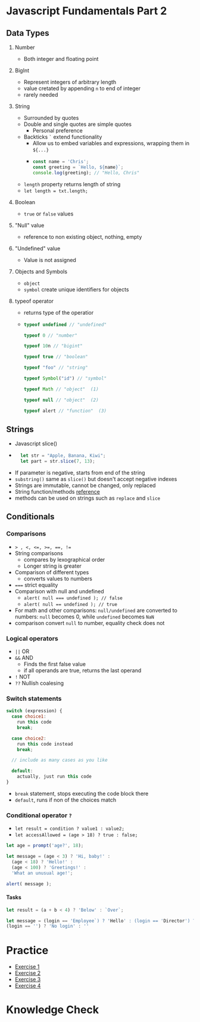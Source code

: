 # Javascript Fundamentals Part 2
## Data Types
1. Number
    * Both integer and floating point
2. BigInt
    * Represent integers of arbitrary length
    * value cretated by appending `n` to end of integer
    * rarely needed
3. String
    * Surrounded by quotes
    * Double and single quotes are simple quotes
        * Personal preference
    *  Backticks ``` ` ``` extend functionality
        * Allow us to embed variables and expressions, wrapping them in `${...}`
        * ```javascript
          const name = 'Chris';
          const greeting = `Hello, ${name}`;
          console.log(greeting); // "Hello, Chris"
          ```
    * `length` property returns length of string
    * ```let length = txt.length;```

4. Boolean 
    * `true` or `false` values
5. "Null" value
    * reference to non existing object, nothing, empty
6. "Undefined" value
    * Value is not assigned
7. Objects and Symbols
    * `object`
    * `symbol` create unique identifiers for objects
8. typeof operator
    * returns type of the operatior
    * ```javascript 
      typeof undefined // "undefined"

      typeof 0 // "number"

      typeof 10n // "bigint"

      typeof true // "boolean"

      typeof "foo" // "string"

      typeof Symbol("id") // "symbol"

      typeof Math // "object"  (1)

      typeof null // "object"  (2)

      typeof alert // "function"  (3)
      ```

## Strings
* Javascript slice()
* ```javascript
    let str = "Apple, Banana, Kiwi";
    let part = str.slice(7, 13);
  ```
* If parameter is negative, starts from end of the string
* `substring()` same as `slice()` but doesn't accept negative indexes
* Strings are immutable, cannot be changed, only replaced
* String function/methods [reference](https://www.w3schools.com/jsref/jsref_obj_string.asp)
* methods can be used on strings such as `replace` and `slice`

## Conditionals

### Comparisons
* `> , <, <=, >=, ==, !=`
* String comparisons
    * compares by lexographical order
    * Longer string is greater
* Comparison of different types
    * converts values to numbers
* `===` strict equality
* Comparison with null and undefined
    * `alert( null === undefined ); // false`
    * `alert( null == undefined ); // true`
* For math and other comparisons:
    `null/undefined` are converted to numbers: `null` becomes 0, while `undefined` becomes `NaN`
* comparison convert `null` to number, equality check does not

### Logical operators
* `||` OR
* `&&` AND
    * Finds the first false value
    * if all operands are true, returns the last operand
* `!` NOT
* `??` Nullish coalesing

### Switch statements
```javascript
switch (expression) {
  case choice1:
    run this code
    break;

  case choice2:
    run this code instead
    break;

  // include as many cases as you like

  default:
    actually, just run this code
}

```
* `break` statement, stops executing the code block there
* `default`, runs if non of the choices match

### Conditional operator `?`
* `let result = condition ? value1 : value2;`
* `let accessAllowed = (age > 18) ? true : false;`
```javascript
let age = prompt('age?', 18);

let message = (age < 3) ? 'Hi, baby!' :
  (age < 18) ? 'Hello!' :
  (age < 100) ? 'Greetings!' :
  'What an unusual age!';

alert( message );
```

#### Tasks
```javascript
let result = (a + b < 4) ? 'Below' : `Over`;

```
```javascript
let message = (login == 'Employee`) ? 'Hello' : (login == 'Director') ? 'Greetings' :
(login == '') ? 'No login' : ''

```

# Practice
* [Exercise 1](https://replit.com/@eabraham2623/troubleshooting#troubleshooting.js)
* [Exercise 2](https://replit.com/@eabraham2623/enter-a-number#script.js)
* [Exercise 3](https://replit.com/@eabraham2623/lets-do-some-math#math.js)
* [Exercise 4](https://replit.com/@eabraham2623/direction-follow#follow.js)


# Knowledge Check